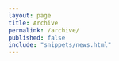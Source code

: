 ```yaml
---
layout: page
title: Archive
permalink: /archive/
published: false
include: "snippets/news.html"
---
```

